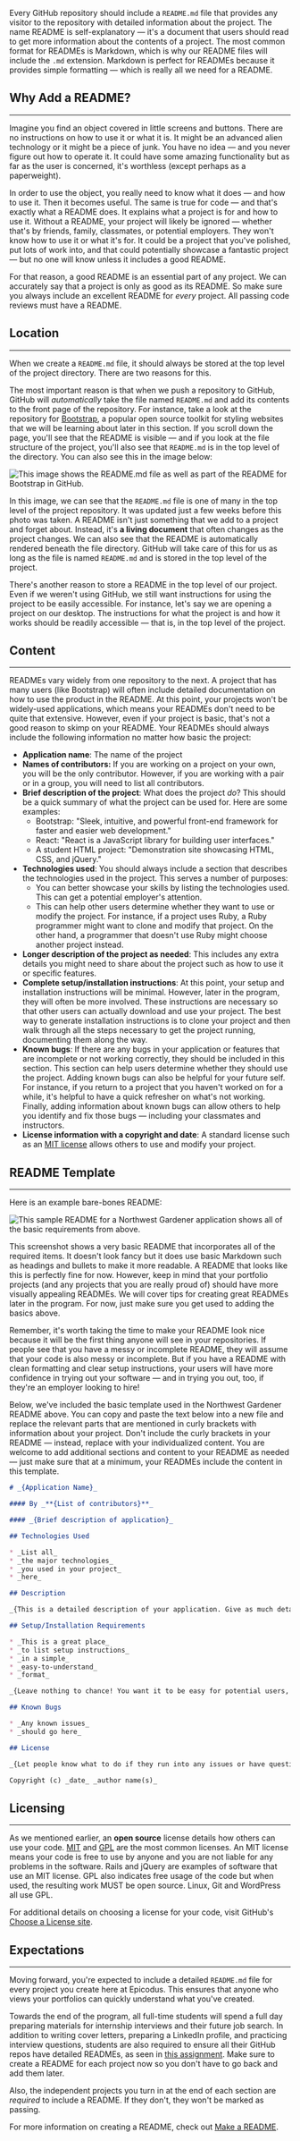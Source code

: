 Every GitHub repository should include a `README.md` file that provides any visitor to the repository with detailed information about the project. The name README is self-explanatory — it's a document that users should read to get more information about the contents of a project. The most common format for READMEs is Markdown, which is why our README files will include the `.md` extension. Markdown is perfect for READMEs because it provides simple formatting — which is really all we need for a README.

## Why Add a README?

---

Imagine you find an object covered in little screens and buttons. There are no instructions on how to use it or what it is. It might be an advanced alien technology or it might be a piece of junk. You have no idea — and you never figure out how to operate it. It could have some amazing functionality but as far as the user is concerned, it's worthless (except perhaps as a paperweight).

In order to use the object, you really need to know what it does — and how to use it. Then it becomes useful. The same is true for code — and that's exactly what a README does. It explains what a project is for and how to use it. Without a README, your project will likely be ignored — whether that's by friends, family, classmates, or potential employers. They won't know how to use it or what it's for. It could be a project that you've polished, put lots of work into, and that could potentially showcase a fantastic project — but no one will know unless it includes a good README.

For that reason, a good README is an essential part of any project. We can accurately say that a project is only as good as its README. So make sure you always include an excellent README for _every_ project. All passing code reviews must have a README.

## Location

---

When we create a `README.md` file, it should always be stored at the top level of the project directory. There are two reasons for this.

The most important reason is that when we push a repository to GitHub, GitHub will _automatically_ take the file named `README.md` and add its contents to the front page of the repository. For instance, take a look at the repository for [Bootstrap](https://github.com/twbs/bootstrap), a popular open source toolkit for styling websites that we will be learning about later in this section. If you scroll down the page, you'll see that the README is visible — and if you look at the file structure of the project, you'll also see that `README.md` is in the top level of the directory. You can also see this in the image below:

![This image shows the README.md file as well as part of the README for Bootstrap in GitHub.](https://learnhowtoprogram.s3.us-west-2.amazonaws.com/INTRO/week1-html-css/bootstrap-readme.png)

In this image, we can see that the `README.md` file is one of many in the top level of the project repository. It was updated just a few weeks before this photo was taken. A README isn't just something that we add to a project and forget about. Instead, it's **a living document** that often changes as the project changes. We can also see that the README is automatically rendered beneath the file directory. GitHub will take care of this for us as long as the file is named `README.md` and is stored in the top level of the project.

There's another reason to store a README in the top level of our project. Even if we weren't using GitHub, we still want instructions for using the project to be easily accessible. For instance, let's say we are opening a project on our desktop. The instructions for what the project is and how it works should be readily accessible — that is, in the top level of the project.

## Content

---

READMEs vary widely from one repository to the next. A project that has many users (like Bootstrap) will often include detailed documentation on how to use the product in the README. At this point, your projects won't be widely-used applications, which means your READMEs don't need to be quite that extensive. However, even if your project is basic, that's not a good reason to skimp on your README. Your READMEs should always include the following information no matter how basic the project:

* **Application name**: The name of the project
* **Names of contributors:** If you are working on a project on your own, you will be the only contributor. However, if you are working with a pair or in a group, you will need to list all contributors.
* **Brief description of the project**: What does the project _do_? This should be a quick summary of what the project can be used for. Here are some examples:
  * Bootstrap: "Sleek, intuitive, and powerful front-end framework for faster and easier web development."
  * React: "React is a JavaScript library for building user interfaces."
  * A student HTML project: "Demonstration site showcasing HTML, CSS, and jQuery."
* **Technologies used**: You should always include a section that describes the technologies used in the project. This serves a number of purposes:
  * You can better showcase your skills by listing the technologies used. This can get a potential employer's attention.
  * This can help other users determine whether they want to use or modify the project. For instance, if a project uses Ruby, a Ruby programmer might want to clone and modify that project. On the other hand, a programmer that doesn't use Ruby might choose another project instead.
* **Longer description of the project as needed**: This includes any extra details you might need to share about the project such as how to use it or specific features.
* **Complete setup/installation instructions**: At this point, your setup and installation instructions will be minimal. However, later in the program, they will often be more involved. These instructions are necessary so that other users can actually download and use your project. The best way to generate installation instructions is to clone your project and then walk through all the steps necessary to get the project running, documenting them along the way.
* **Known bugs**: If there are any bugs in your application or features that are incomplete or not working correctly, they should be included in this section. This section can help users determine whether they should use the project. Adding known bugs can also be helpful for your future self. For instance, if you return to a project that you haven't worked on for a while, it's helpful to have a quick refresher on what's not working. Finally, adding information about known bugs can allow others to help you identify and fix those bugs — including your classmates and instructors.
* **License information with a copyright and date**: A standard license such as an [MIT license](https://opensource.org/licenses/MIT) allows others to use and modify your project. 

## README Template

---

Here is an example bare-bones README:

![This sample README for a Northwest Gardener application shows all of the basic requirements from above.](https://learnhowtoprogram.s3.us-west-2.amazonaws.com/INTRO/week1-html-css/nw-gardener-readme-NO-CONTACT-INFO.jpg)

This screenshot shows a very basic README that incorporates all of the required items. It doesn't look fancy but it does use basic Markdown such as headings and bullets to make it more readable. A README that looks like this is perfectly fine for now. However, keep in mind that your portfolio projects (and any projects that you are really proud of) should have more visually appealing READMEs. We will cover tips for creating great READMEs later in the program. For now, just make sure you get used to adding the basics above.

Remember, it's worth taking the time to make your README look nice because it will be the first thing anyone will see in your repositories. If people see that you have a messy or incomplete README, they will assume that your code is also messy or incomplete. But if you have a README with clean formatting and clear setup instructions, your users will have more confidence in trying out your software — and in trying you out, too, if they're an employer looking to hire!

Below, we've included the basic template used in the Northwest Gardener README above. You can copy and paste the text below into a new file and replace the relevant parts that are mentioned in curly brackets with information about your project. Don't include the curly brackets in your README — instead, replace with your individualized content. You are welcome to add additional sections and content to your README as needed — just make sure that at a minimum, your READMEs include the content in this template.

```markdown
# _{Application Name}_

#### By _**{List of contributors}**_

#### _{Brief description of application}_

## Technologies Used

* _List all_
* _the major technologies_
* _you used in your project_
* _here_

## Description

_{This is a detailed description of your application. Give as much detail as needed to explain what the application does as well as any other information you want users or other developers to have.}_

## Setup/Installation Requirements

* _This is a great place_
* _to list setup instructions_
* _in a simple_
* _easy-to-understand_
* _format_

_{Leave nothing to chance! You want it to be easy for potential users, employers and collaborators to run your app. Do I need to run a server? How should I set up my databases? Is there other code this application depends on? We recommend deleting the project from your desktop, re-cloning the project from GitHub, and writing down all the steps necessary to get the project working again.}_

## Known Bugs

* _Any known issues_
* _should go here_

## License

_{Let people know what to do if they run into any issues or have questions, ideas or concerns.  Encourage them to contact you or make a contribution to the code.}_

Copyright (c) _date_ _author name(s)_
```

## Licensing

---

As we mentioned earlier, an **open source** license details how others can use your code. [MIT](https://en.wikipedia.org/wiki/MIT_License) and [GPL](https://en.wikipedia.org/wiki/GNU_General_Public_License) are the most common licenses. An MIT license means your code is free to use by anyone and you are not liable for any problems in the software. Rails and jQuery are examples of software that use an MIT license. GPL also indicates free usage of the code but when used, the resulting work MUST be open source. Linux, Git and WordPress all use GPL.

For additional details on choosing a license for your code, visit GitHub's [Choose a License site](http://choosealicense.com/).

## Expectations

---

Moving forward, you're expected to include a detailed `README.md` file for every project you create here at Epicodus. This ensures that anyone who views your portfolios can quickly understand what you've created.

Towards the end of the program, all full-time students will spend a full day preparing materials for internship interviews and their future job search. In addition to writing cover letters, preparing a LinkedIn profile, and practicing interview questions, students are also required to ensure all their GitHub repos have detailed READMEs, as seen in [this assignment](https://www.learnhowtoprogram.com/internship-and-job-search/applying-for-internships-and-jobs/sprucing-up-github). Make sure to create a README for each project now so you don't have to go back and add them later.

Also, the independent projects you turn in at the end of each section are _required_ to include a README. If they don't, they won't be marked as passing.

For more information on creating a README, check out [Make a README](https://www.makeareadme.com/).